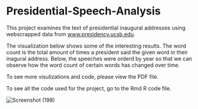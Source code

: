 # Presidential-Speech-Analysis

This project examines the text of presidential inaugural addresses using webscrapped data from www.presidency.ucsb.edu. 

The visualization below shows some of the interesting results. The word count is the total amount of times a president said the given word in their inagural address. Below, the speeches were orderd by year so that we can observe how the word count of certain words has changed over time. 

To see more visulizations and code, please view the PDF file. 

To see all the code used for the project, go to the Rmd R code file.

![Screenshot (198)](https://user-images.githubusercontent.com/91923240/135959436-bd09c649-33d7-44bb-aa93-65d4016765a4.png)
